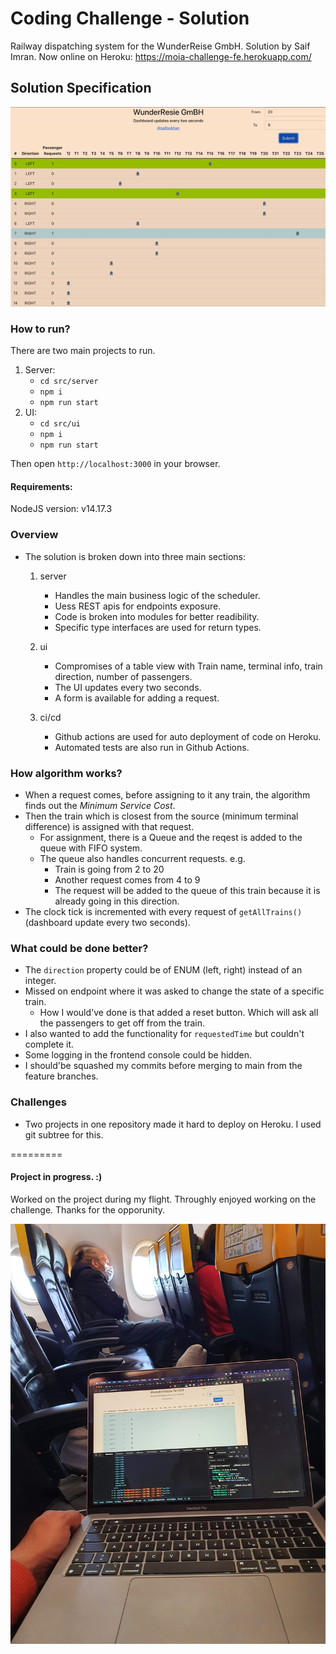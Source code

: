 # Coding Challenge - Solution

Railway dispatching system for the WunderReise GmbH. Solution by Saif Imran.
Now online on Heroku: https://moia-challenge-fe.herokuapp.com/

## Solution Specification

![Recording of the app](./docs/recording.gif)

### How to run?

There are two main projects to run.

1. Server:
   - `cd src/server`
   - `npm i`
   - `npm run start`
2. UI:
   - `cd src/ui`
   - `npm i`
   - `npm run start`

Then open `http://localhost:3000` in your browser.

#### Requirements:

NodeJS version: v14.17.3

### Overview

- The solution is broken down into three main sections:

  1. server

     - Handles the main business logic of the scheduler.
     - Uess REST apis for endpoints exposure.
     - Code is broken into modules for better readibility.
     - Specific type interfaces are used for return types.

  2. ui
     - Compromises of a table view with Train name, terminal info, train direction, number of passengers.
     - The UI updates every two seconds.
     - A form is available for adding a request.
  3. ci/cd
     - Github actions are used for auto deployment of code on Heroku.
     - Automated tests are also run in Github Actions.

### How algorithm works?

- When a request comes, before assigning to it any train, the algorithm finds out the _Minimum Service Cost_.
- Then the train which is closest from the source (minimum terminal difference) is assigned with that request.
  - For assignment, there is a Queue and the reqest is added to the queue with FIFO system.
  - The queue also handles concurrent requests. e.g.
    - Train is going from 2 to 20
    - Another request comes from 4 to 9
    - The request will be added to the queue of this train because it is already going in this direction.
- The clock tick is incremented with every request of `getAllTrains()` (dashboard update every two seconds).

### What could be done better?

- The `direction` property could be of ENUM (left, right) instead of an integer.
- Missed on endpoint where it was asked to change the state of a specific train.
  - How I would've done is that added a reset button. Which will ask all the passengers to get off from the train.
- I also wanted to add the functionality for `requestedTime` but couldn't complete it.
- Some logging in the frontend console could be hidden.
- I should'be squashed my commits before merging to main from the feature branches.

### Challenges

- Two projects in one repository made it hard to deploy on Heroku. I used git subtree for this.

=========

#### Project in progress. :)

Worked on the project during my flight.
Throughly enjoyed working on the challenge.
Thanks for the opporunity.

![Recording of the app](./docs/photo.jpg)
